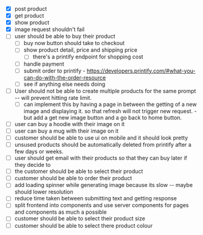 - [x] post product
- [x] get product 
- [x] show product 
- [x] image request shouldn't fail 
- [ ] user should be able to buy their product
    - [ ] buy now button should take to checkout 
    - [ ] show product detail, price and shipping price 
        - [ ] there's a printify endpoint for shopping cost 
    - [ ] handle payment 
    - [ ] submit order to printify - https://developers.printify.com/#what-you-can-do-with-the-order-resource
    - [ ] see if anything else needs doing 
- [ ] User should not be able to create multiple products for the same prompt -- will prevent hitting rate limit.
    - [ ] can implement this by having a page in between the getting of a new image and displaying it. so that refresh will not trigger new request. - but add a get new image button and a go back to home button. 
- [ ] user can buy a hoodie with their image on it 
- [ ] user can buy a mug with their image on it
- [ ] customer should be able to use ui on mobile and it should look pretty
- [ ] unsused products should be automatically deleted from printify after a few days or weeks. 
- [ ] user should get email with their products so that they can buy later if they decide to
- [ ] the customer should be able to select their product
- [ ] customer should be able to order their product 
- [ ] add loading spinner while generating image because its slow -- maybe should lower resolution
- [ ] reduce time taken between submitting text and getting response
- [ ] split frontend into components and use server components for pages and components as much a possible 
- [ ] customer should be able to select their product size
- [ ] customer should be able to select there product colour